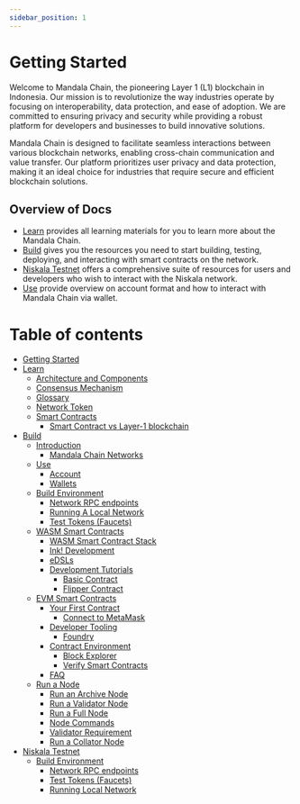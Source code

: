 ```yaml
---
sidebar_position: 1
---
```


# Getting Started

Welcome to Mandala Chain, the pioneering Layer 1 (L1) blockchain in Indonesia. Our mission is to revolutionize the way industries operate by focusing on interoperability, data protection, and ease of adoption. We are committed to ensuring privacy and security while providing a robust platform for developers and businesses to build innovative solutions.

Mandala Chain is designed to facilitate seamless interactions between various blockchain networks, enabling cross-chain communication and value transfer. Our platform prioritizes user privacy and data protection, making it an ideal choice for industries that require secure and efficient blockchain solutions.

## Overview of Docs

- [Learn](learn/) provides all learning materials for you to learn more about the Mandala Chain.
- [Build](build/) gives you the resources you need to start building, testing, deploying, and interacting with smart contracts on the network.
- [Niskala Testnet](niskala-testnet/) offers a comprehensive suite of resources for users and developers who wish to interact with the Niskala network.
- [Use](use/) provide overview on account format and how to interact with Mandala Chain via wallet.

# Table of contents

- [Getting Started](getting-started.md)
- [Learn](learn/README.md)
  - [Architecture and Components](learn/architecture-and-components.md)
  - [Consensus Mechanism](learn/consensus-mechanism.md)
  - [Glossary](learn/glossary.md)
  - [Network Token](learn/network-token.md)
  - [Smart Contracts](learn/smart-contracts/README.md)
    - [Smart Contract vs Layer-1 blockchain](learn/smart-contracts/l1-vs-smart-contracts.md)
- [Build](build/README.md)
  - [Introduction](build/introduction/README.md)
    - [Mandala Chain Networks](build/introduction/mandala-chain-networks.md)
  - [Use](build/use/README.md)
    - [Account](build/use/account.md)
    - [Wallets](build/use/wallets.md)
  - [Build Environment](build/build-environment/README.md)
    - [Network RPC endpoints](build/build-environment/network-rpc-endpoints.md)
    - [Running A Local Network](build/build-environment/running-a-local-network.md)
    - [Test Tokens (Faucets)](build/build-environment/test-tokens-faucets.md)
  - [WASM Smart Contracts](build/wasm-smart-contracts/README.md)
    - [WASM Smart Contract Stack](build/wasm-smart-contracts/wasm-smart-contract-stack.md)
    - [Ink! Development](build/wasm-smart-contracts/ink-development.md)
    - [eDSLs](build/wasm-smart-contracts/edsls.md)
    - [Development Tutorials](build/wasm-smart-contracts/development-tutorials/README.md)
      - [Basic Contract](build/wasm-smart-contracts/development-tutorials/basic-contract.md)
      - [Flipper Contract](build/wasm-smart-contracts/development-tutorials/flipper-contract.md)
  - [EVM Smart Contracts](build/evm-smart-contracts/README.md)
    - [Your First Contract](build/evm-smart-contracts/your-first-contract/README.md)
      - [Connect to MetaMask](build/evm-smart-contracts/your-first-contract/connect-to-metamask.md)
    - [Developer Tooling](build/evm-smart-contracts/developer-tooling/README.md)
      - [Foundry](build/evm-smart-contracts/developer-tooling/foundry.md)
    - [Contract Environment](build/evm-smart-contracts/contract-environment/README.md)
      - [Block Explorer](build/evm-smart-contracts/contract-environment/block-explorer.md)
      - [Verify Smart Contracts](build/evm-smart-contracts/contract-environment/verify-smart-contracts.md)
    - [FAQ](build/evm-smart-contracts/FAQ/README.md)
  - [Run a Node](build/run-a-node/README.md)
    - [Run an Archive Node](build/run-a-node/run-an-archive-node.md)
    - [Run a Validator Node](build/run-a-node/run-a-validator-node.md)
    - [Run a Full Node](build/run-a-node/run-a-full-node.md)
    - [Node Commands](build/run-a-node/node-commands.md)
    - [Validator Requirement](build/run-a-node/validator-requirement.md)
    - [Run a Collator Node](build/run-a-node/run-a-collator-node.md)
- [Niskala Testnet](niskala-testnet/README.md)
  - [Build Environment](niskala-testnet/build-environment/README.md)
    - [Network RPC endpoints](niskala-testnet/build-environment/network-rpc-endpoints.md)
    - [Test Tokens (Faucets)](niskala-testnet/build-environment/test-tokens-faucets.md)
    - [Running Local Network](niskala-testnet/build-environment/running-local-network.md)
